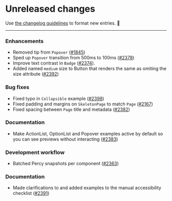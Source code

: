 # Unreleased changes

Use [the changelog guidelines](https://git.io/polaris-changelog-guidelines) to format new entries. 💜

---

### Enhancements

- Removed tip from `Popover` ([#1845](https://github.com/Shopify/polaris-react/pull/1845))
- Sped up `Popover` transition from 500ms to 100ms ([#2378](https://github.com/Shopify/polaris-react/pull/2378))
- Improve text contrast in `Badge` ([#2374](https://github.com/Shopify/polaris-react/pull/2374)).
- Added named `medium` size to Button that renders the same as omiting the size attribute ([#2392](https://github.com/Shopify/polaris-react/pull/2392))

### Bug fixes

- Fixed typo in `Collapsible` example ([#2398](https://github.com/Shopify/polaris-react/pull/2398))
- Fixed padding and margins on `SkeletonPage` to match `Page` ([#2167](https://github.com/Shopify/polaris-react/pull/2167))
- Fixed spacing between `Page` title and metadata ([#2382](https://github.com/Shopify/polaris-react/pull/2382))

### Documentation

- Make ActionList, OptionList and Popover examples active by default so you can see previews without interacting ([#2383](https://github.com/Shopify/polaris-react/pull/2383))

### Development workflow

- Batched Percy snapshots per component ([#2363](https://github.com/Shopify/polaris-react/pull/2363))

### Documentation

- Made clarifications to and added examples to the manual accessibility checklist ([#2391](https://github.com/Shopify/polaris-react/pull/2391))
